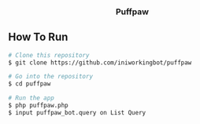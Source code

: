 <h3 align="center">Puffpaw</h3>

## How To Run
```bash
# Clone this repository
$ git clone https://github.com/iniworkingbot/puffpaw

# Go into the repository
$ cd puffpaw

# Run the app
$ php puffpaw.php
$ input puffpaw_bot.query on List Query
```
